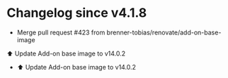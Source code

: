 # Changelog since v4.1.8
- Merge pull request #423 from brenner-tobias/renovate/add-on-base-image

⬆️ Update Add-on base image to v14.0.2 
- ⬆️ Update Add-on base image to v14.0.2 
